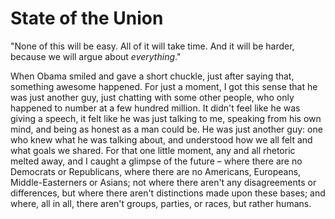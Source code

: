 # State of the Union #

"None of this will be easy. All of it will take time. And it will be harder, because we will argue about *everything*."

When Obama smiled and gave a short chuckle, just after saying that, something awesome happened. For just a moment, I got this sense that he was just another guy, just chatting with some other people, who only happened to number at a few hundred million. It didn't feel like he was giving a speech, it felt like he was just talking to me, speaking from his own mind, and being as honest as a man could be. He was just another guy: one who knew what he was talking about, and understood how we all felt and what goals we shared. For that one little moment, any and all rhetoric melted away, and I caught a glimpse of the future – where there are no Democrats or Republicans, where there are no Americans, Europeans, Middle-Easterners or Asians; not where there aren't any disagreements or differences, but where there aren't distinctions made upon these bases; and where, all in all, there aren't groups, parties, or races, but rather humans.